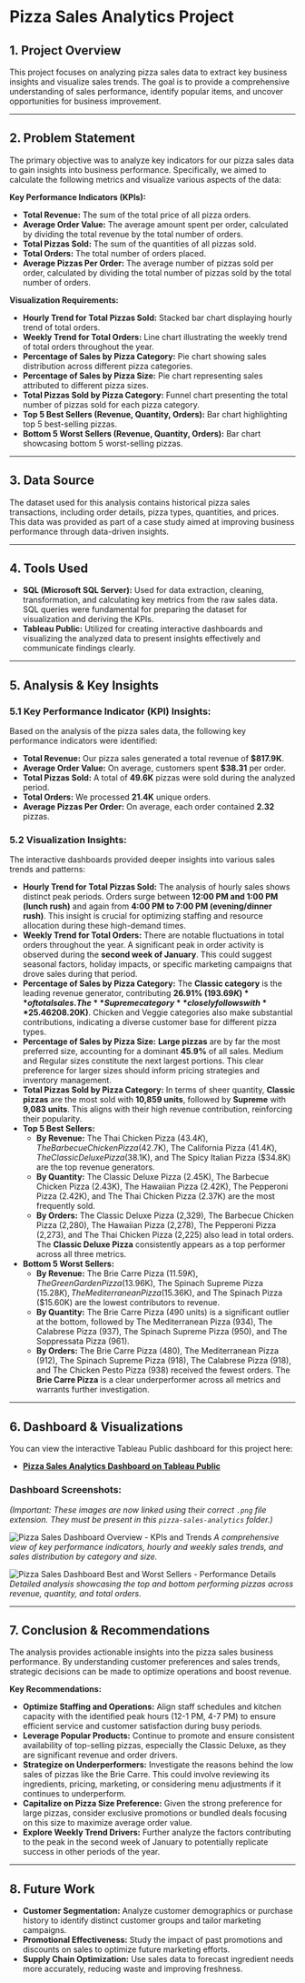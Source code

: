 # Pizza Sales Analytics Project

## 1. Project Overview

This project focuses on analyzing pizza sales data to extract key business insights and visualize sales trends. The goal is to provide a comprehensive understanding of sales performance, identify popular items, and uncover opportunities for business improvement.

---

## 2. Problem Statement

The primary objective was to analyze key indicators for our pizza sales data to gain insights into business performance. Specifically, we aimed to calculate the following metrics and visualize various aspects of the data:

**Key Performance Indicators (KPIs):**
* **Total Revenue:** The sum of the total price of all pizza orders.
* **Average Order Value:** The average amount spent per order, calculated by dividing the total revenue by the total number of orders.
* **Total Pizzas Sold:** The sum of the quantities of all pizzas sold.
* **Total Orders:** The total number of orders placed.
* **Average Pizzas Per Order:** The average number of pizzas sold per order, calculated by dividing the total number of pizzas sold by the total number of orders.

**Visualization Requirements:**
* **Hourly Trend for Total Pizzas Sold:** Stacked bar chart displaying hourly trend of total orders.
* **Weekly Trend for Total Orders:** Line chart illustrating the weekly trend of total orders throughout the year.
* **Percentage of Sales by Pizza Category:** Pie chart showing sales distribution across different pizza categories.
* **Percentage of Sales by Pizza Size:** Pie chart representing sales attributed to different pizza sizes.
* **Total Pizzas Sold by Pizza Category:** Funnel chart presenting the total number of pizzas sold for each pizza category.
* **Top 5 Best Sellers (Revenue, Quantity, Orders):** Bar chart highlighting top 5 best-selling pizzas.
* **Bottom 5 Worst Sellers (Revenue, Quantity, Orders):** Bar chart showcasing bottom 5 worst-selling pizzas.

---

## 3. Data Source

The dataset used for this analysis contains historical pizza sales transactions, including order details, pizza types, quantities, and prices. This data was provided as part of a case study aimed at improving business performance through data-driven insights.

---

## 4. Tools Used

* **SQL (Microsoft SQL Server):** Used for data extraction, cleaning, transformation, and calculating key metrics from the raw sales data. SQL queries were fundamental for preparing the dataset for visualization and deriving the KPIs.
* **Tableau Public:** Utilized for creating interactive dashboards and visualizing the analyzed data to present insights effectively and communicate findings clearly.

---

## 5. Analysis & Key Insights

### 5.1 Key Performance Indicator (KPI) Insights:

Based on the analysis of the pizza sales data, the following key performance indicators were identified:

* **Total Revenue:** Our pizza sales generated a total revenue of **$817.9K**.
* **Average Order Value:** On average, customers spent **$38.31** per order.
* **Total Pizzas Sold:** A total of **49.6K** pizzas were sold during the analyzed period.
* **Total Orders:** We processed **21.4K** unique orders.
* **Average Pizzas Per Order:** On average, each order contained **2.32** pizzas.

### 5.2 Visualization Insights:

The interactive dashboards provided deeper insights into various sales trends and patterns:

* **Hourly Trend for Total Pizzas Sold:** The analysis of hourly sales shows distinct peak periods. Orders surge between **12:00 PM and 1:00 PM (lunch rush)** and again from **4:00 PM to 7:00 PM (evening/dinner rush)**. This insight is crucial for optimizing staffing and resource allocation during these high-demand times.
* **Weekly Trend for Total Orders:** There are notable fluctuations in total orders throughout the year. A significant peak in order activity is observed during the **second week of January**. This could suggest seasonal factors, holiday impacts, or specific marketing campaigns that drove sales during that period.
* **Percentage of Sales by Pizza Category:** The **Classic category** is the leading revenue generator, contributing **26.91% ($193.69K)** of total sales. The **Supreme category** closely follows with **25.46% ($208.20K)**. Chicken and Veggie categories also make substantial contributions, indicating a diverse customer base for different pizza types.
* **Percentage of Sales by Pizza Size:** **Large pizzas** are by far the most preferred size, accounting for a dominant **45.9%** of all sales. Medium and Regular sizes constitute the next largest portions. This clear preference for larger sizes should inform pricing strategies and inventory management.
* **Total Pizzas Sold by Pizza Category:** In terms of sheer quantity, **Classic pizzas** are the most sold with **10,859 units**, followed by **Supreme** with **9,083 units**. This aligns with their high revenue contribution, reinforcing their popularity.
* **Top 5 Best Sellers:**
    * **By Revenue:** The Thai Chicken Pizza ($43.4K), The Barbecue Chicken Pizza ($42.7K), The California Pizza ($41.4K), The Classic Deluxe Pizza ($38.1K), and The Spicy Italian Pizza ($34.8K) are the top revenue generators.
    * **By Quantity:** The Classic Deluxe Pizza (2.45K), The Barbecue Chicken Pizza (2.43K), The Hawaiian Pizza (2.42K), The Pepperoni Pizza (2.42K), and The Thai Chicken Pizza (2.37K) are the most frequently sold.
    * **By Orders:** The Classic Deluxe Pizza (2,329), The Barbecue Chicken Pizza (2,280), The Hawaiian Pizza (2,278), The Pepperoni Pizza (2,273), and The Thai Chicken Pizza (2,225) also lead in total orders. The **Classic Deluxe Pizza** consistently appears as a top performer across all three metrics.
* **Bottom 5 Worst Sellers:**
    * **By Revenue:** The Brie Carre Pizza ($11.59K), The Green Garden Pizza ($13.96K), The Spinach Supreme Pizza ($15.28K), The Mediterranean Pizza ($15.36K), and The Spinach Pizza ($15.60K) are the lowest contributors to revenue.
    * **By Quantity:** The Brie Carre Pizza (490 units) is a significant outlier at the bottom, followed by The Mediterranean Pizza (934), The Calabrese Pizza (937), The Spinach Supreme Pizza (950), and The Soppressata Pizza (961).
    * **By Orders:** The Brie Carre Pizza (480), The Mediterranean Pizza (912), The Spinach Supreme Pizza (918), The Calabrese Pizza (918), and The Chicken Pesto Pizza (938) received the fewest orders. The **Brie Carre Pizza** is a clear underperformer across all metrics and warrants further investigation.

---

## 6. Dashboard & Visualizations

You can view the interactive Tableau Public dashboard for this project here:

* **[Pizza Sales Analytics Dashboard on Tableau Public](https://public.tableau.com/app/profile/osama.audi/viz/Pizza_Sales_Analytics/Home)**

### Dashboard Screenshots:
*(Important: These images are now linked using their correct `.png` file extension. They must be present in this `pizza-sales-analytics` folder.)*

![Pizza Sales Dashboard Overview - KPIs and Trends](Home.png)
*A comprehensive view of key performance indicators, hourly and weekly sales trends, and sales distribution by category and size.*

![Pizza Sales Dashboard Best and Worst Sellers - Performance Details](Best_WorstSeller.png)
*Detailed analysis showcasing the top and bottom performing pizzas across revenue, quantity, and total orders.*

---

## 7. Conclusion & Recommendations

The analysis provides actionable insights into the pizza sales business performance. By understanding customer preferences and sales trends, strategic decisions can be made to optimize operations and boost revenue.

**Key Recommendations:**
* **Optimize Staffing and Operations:** Align staff schedules and kitchen capacity with the identified peak hours (12-1 PM, 4-7 PM) to ensure efficient service and customer satisfaction during busy periods.
* **Leverage Popular Products:** Continue to promote and ensure consistent availability of top-selling pizzas, especially the Classic Deluxe, as they are significant revenue and order drivers.
* **Strategize on Underperformers:** Investigate the reasons behind the low sales of pizzas like the Brie Carre. This could involve reviewing its ingredients, pricing, marketing, or considering menu adjustments if it continues to underperform.
* **Capitalize on Pizza Size Preference:** Given the strong preference for large pizzas, consider exclusive promotions or bundled deals focusing on this size to maximize average order value.
* **Explore Weekly Trend Drivers:** Further analyze the factors contributing to the peak in the second week of January to potentially replicate success in other periods of the year.

---

## 8. Future Work

* **Customer Segmentation:** Analyze customer demographics or purchase history to identify distinct customer groups and tailor marketing campaigns.
* **Promotional Effectiveness:** Study the impact of past promotions and discounts on sales to optimize future marketing efforts.
* **Supply Chain Optimization:** Use sales data to forecast ingredient needs more accurately, reducing waste and improving freshness.

